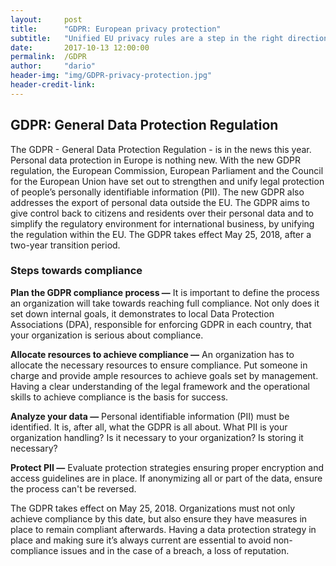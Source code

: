 ```yaml
---
layout:     post
title:      "GDPR: European privacy protection"
subtitle:   "Unified EU privacy rules are a step in the right direction."
date:       2017-10-13 12:00:00
permalink:  /GDPR
author:     "dario"
header-img: "img/GDPR-privacy-protection.jpg"
header-credit-link:
---
```


## GDPR: General Data Protection Regulation

The GDPR - General Data Protection Regulation - is in the news this year. Personal data protection in Europe is nothing new. With the new GDPR regulation, the European Commission, European Parliament and the Council for the European Union have set out to strengthen and unify legal protection of people’s personally identifiable information (PII). The new GDPR also addresses the export of personal data outside the EU. The GDPR aims to give control back to citizens and residents over their personal data and to simplify the regulatory environment for international business, by unifying the regulation within the EU. The GDPR takes effect May 25, 2018, after a two-year transition period.

### Steps towards compliance
**Plan the GDPR compliance process —** It is important to define the process an organization will take towards reaching full compliance. Not only does it set down internal goals, it demonstrates to local Data Protection Associations (DPA), responsible for enforcing GDPR in each country, that your organization is serious about compliance.

**Allocate resources to achieve compliance —** An organization has to allocate the necessary resources to ensure compliance. Put someone in charge and provide ample resources to achieve goals set by management. Having a clear understanding of the legal framework and the operational skills to achieve compliance is the basis for success.

**Analyze your data —**  Personal identifiable information (PII) must be identified. It is, after all, what the GDPR is all about. What PII is your organization handling? Is it necessary to your organization? Is storing it necessary?

**Protect PII —** Evaluate protection strategies ensuring proper encryption and access guidelines are in place. If anonymizing all or part of the data, ensure the process can't be reversed.

The GDPR takes effect on May 25, 2018. Organizations must not only achieve compliance by this date, but also ensure they have measures in place to remain compliant afterwards. Having a data protection strategy in place and making sure it’s always current are essential to avoid non-compliance issues and in the case of a breach, a loss of reputation.
